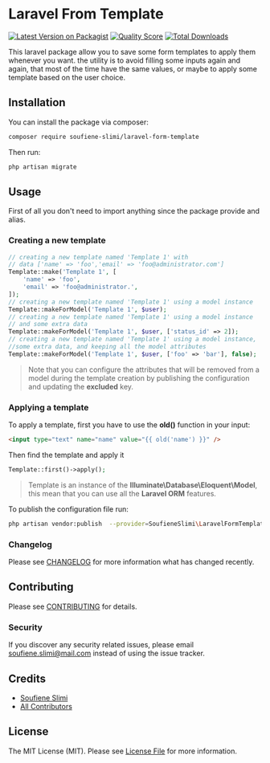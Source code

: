 # Laravel From Template

[![Latest Version on Packagist](https://img.shields.io/packagist/v/soufiene-slimi/laravel-form-template.svg)](https://packagist.org/packages/soufiene-slimi/laravel-form-template)
[![Quality Score](https://img.shields.io/scrutinizer/g/soufiene-slimi/laravel-form-template.svg)](https://scrutinizer-ci.com/g/soufiene-slimi/laravel-form-template)
[![Total Downloads](https://img.shields.io/packagist/dt/soufiene-slimi/laravel-form-template.svg)](https://packagist.org/packages/soufiene-slimi/laravel-form-template)

This laravel package allow you to save some form templates to apply them whenever you want. the utility is to avoid filling some inputs again and again, that most of the time have the same values, or maybe to apply some template based on the user choice.

## Installation

You can install the package via composer:

```bash
composer require soufiene-slimi/laravel-form-template
```

Then run:
```bash
php artisan migrate
```

## Usage

First of all you don't need to import anything since the package provide and alias.

### Creating a new template

``` php
// creating a new template named 'Template 1' with
// data ['name' => 'foo','email' => 'foo@administrator.com']
Template::make('Template 1', [
    'name' => 'foo',
    'email' => 'foo@administrator.',
]);
// creating a new template named 'Template 1' using a model instance
Template::makeForModel('Template 1', $user);
// creating a new template named 'Template 1' using a model instance
// and some extra data
Template::makeForModel('Template 1', $user, ['status_id' => 2]);
// creating a new template named 'Template 1' using a model instance,
//some extra data, and keeping all the model attributes
Template::makeForModel('Template 1', $user, ['foo' => 'bar'], false);
```
> Note that you can configure the attributes that will be removed from a model during the template creation by publishing the configuration and updating the **excluded** key.

### Applying a template
To apply a template, first you have to use the **old()** function in your input:
``` html
<input type="text" name="name" value="{{ old('name') }}" />
```
Then find the template and apply it

``` php
Template::first()->apply();
```

> Template is an instance of the **Illuminate\Database\Eloquent\Model**, this mean that you can use all the **Laravel ORM** features.

To publish the configuration file run:
```bash
php artisan vendor:publish  --provider=SoufieneSlimi\LaravelFormTemplate\LaravelFormTemplateServiceProvider
```

### Changelog

Please see [CHANGELOG](CHANGELOG.md) for more information what has changed recently.

## Contributing

Please see [CONTRIBUTING](CONTRIBUTING.md) for details.

### Security

If you discover any security related issues, please email soufiene.slimi@mail.com instead of using the issue tracker.

## Credits

- [Soufiene Slimi](https://github.com/soufiene-slimi)
- [All Contributors](../../contributors)

## License

The MIT License (MIT). Please see [License File](LICENSE.md) for more information.

